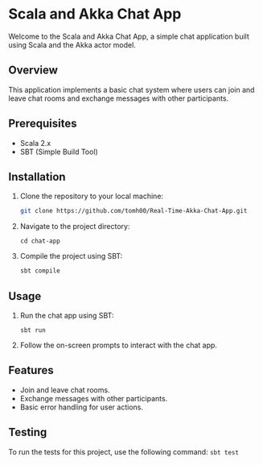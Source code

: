 # Scala and Akka Chat App

Welcome to the Scala and Akka Chat App, a simple chat application built using Scala and the Akka actor model.

## Overview

This application implements a basic chat system where users can join and leave chat rooms and exchange messages with other participants.

## Prerequisites

- Scala 2.x
- SBT (Simple Build Tool)

## Installation

1. Clone the repository to your local machine:
   ```bash
   git clone https://github.com/tomh00/Real-Time-Akka-Chat-App.git
    ```
2. Navigate to the project directory:
    ```
   cd chat-app
    ```
3. Compile the project using SBT:
    ```bash
    sbt compile
    ```
   
## Usage
1. Run the chat app using SBT:
    ```
   sbt run
   ```
2. Follow the on-screen prompts to interact with the chat app.

## Features
- Join and leave chat rooms.
- Exchange messages with other participants.
- Basic error handling for user actions.

## Testing
To run the tests for this project, use the following command:
    ```
    sbt test
    ```
